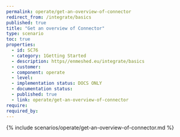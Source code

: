 ```yaml
---
permalink: operate/get-an-overview-of-connector
redirect_from: /integrate/basics
published: true
title: "Get an overview of Connector"
type: scenario
toc: true
properties:
  - id: SC76
  - category: 1Getting Started
  - description: https//enmeshed.eu/integrate/basics
  - customer:
  - component: operate
  - level:
  - implementation status: DOCS ONLY
  - documentation status:
  - published: true
  - link: operate/get-an-overview-of-connector
require:
required_by:
---
```


{% include scenarios/operate/get-an-overview-of-connector.md %}
